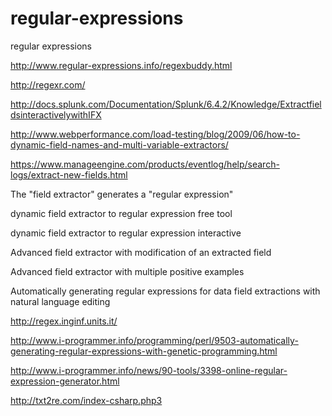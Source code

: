 # regular-expressions
regular expressions


http://www.regular-expressions.info/regexbuddy.html

http://regexr.com/

http://docs.splunk.com/Documentation/Splunk/6.4.2/Knowledge/ExtractfieldsinteractivelywithIFX

http://www.webperformance.com/load-testing/blog/2009/06/how-to-dynamic-field-names-and-multi-variable-extractors/

https://www.manageengine.com/products/eventlog/help/search-logs/extract-new-fields.html

The "field extractor" generates a "regular expression"

dynamic field extractor to regular expression free tool

dynamic field extractor to regular expression interactive

Advanced field extractor with modification of an extracted field

Advanced field extractor with multiple positive examples

Automatically generating regular expressions for data field extractions with natural language editing

http://regex.inginf.units.it/

http://www.i-programmer.info/programming/perl/9503-automatically-generating-regular-expressions-with-genetic-programming.html

http://www.i-programmer.info/news/90-tools/3398-online-regular-expression-generator.html

http://txt2re.com/index-csharp.php3
